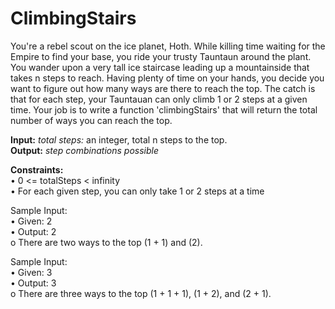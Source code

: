# ClimbingStairs

You're a rebel scout on the ice planet, Hoth. While killing time waiting for the Empire to find your base, you ride your trusty Tauntaun around the plant. You wander upon a very tall ice staircase leading up a mountainside that takes n steps to reach. Having plenty of time on your hands, you decide you want to figure out how many ways are there to reach the top. The catch is that for each step, your Tauntauan can only climb 1 or 2 steps at a given time.
Your job is to write a function 'climbingStairs' that will return the total number of ways you can reach the top.  


**Input:** _total steps:_ an integer, total n steps to the top.  
**Output:** _step combinations possible_   

**Constraints:**  
• 0 <= totalSteps < infinity  
• For each given step, you can only take 1 or 2 steps at a time  

Sample Input:  
• Given: 2  
• Output: 2  
o There are two ways to the top (1 + 1) and (2).  

Sample Input:  
• Given: 3  
• Output: 3  
o There are three ways to the top (1 + 1 + 1), (1 + 2), and (2 + 1).  
